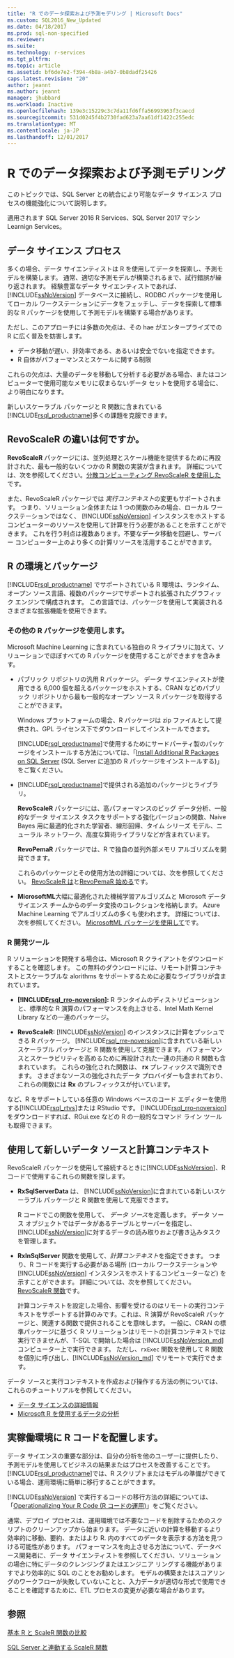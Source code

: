 ```yaml
---
title: "R でのデータ探索および予測モデリング | Microsoft Docs"
ms.custom: SQL2016_New_Updated
ms.date: 04/18/2017
ms.prod: sql-non-specified
ms.reviewer: 
ms.suite: 
ms.technology: r-services
ms.tgt_pltfrm: 
ms.topic: article
ms.assetid: bf6de7e2-f394-4b8a-a4b7-0b8dadf25426
caps.latest.revision: "20"
author: jeannt
ms.author: jeannt
manager: jhubbard
ms.workload: Inactive
ms.openlocfilehash: 139e3c15229c3c7da11fd6ffa56993963f3caecd
ms.sourcegitcommit: 531d0245f4b2730fad623a7aa61df1422c255edc
ms.translationtype: MT
ms.contentlocale: ja-JP
ms.lasthandoff: 12/01/2017
---
```

# <a name="data-exploration-and-predictive-modeling-with-r"></a>R でのデータ探索および予測モデリング

このトピックでは、SQL Server との統合により可能なデータ サイエンス プロセスの機能強化について説明します。

適用されます SQL Server 2016 R Services、SQL Server 2017 マシン Learnign Services。

## <a name="the-data-science-process"></a>データ サイエンス プロセス

多くの場合、データ サイエンティストは R を使用してデータを探索し、予測モデルを構築します。 通常、適切な予測モデルが構築されるまで、試行錯誤が繰り返されます。 経験豊富なデータ サイエンティストであれば、 [!INCLUDE[ssNoVersion](../../includes/ssnoversion-md.md)] データベースに接続し、RODBC パッケージを使用してローカル ワークステーションにデータをフェッチし、データを探索して標準的な R パッケージを使用して予測モデルを構築する場合があります。

ただし、このアプローチには多数の欠点は、その hae がエンタープライズでの R に広く普及を妨害します。 

+ データ移動が遅い、非効率である、あるいは安全でないを指定できます。
+ R 自体がパフォーマンスとスケールに関する制限

これらの欠点は、大量のデータを移動して分析する必要がある場合、またはコンピューターで使用可能なメモリに収まらないデータ セットを使用する場合に、より明白になります。

新しいスケーラブル パッケージと R 関数に含まれている[!INCLUDE[rsql_productname](../../includes/rsql-productname-md.md)]多くの課題を克服できます。 

## <a name="whats-different-about-revoscaler"></a>RevoScaleR の違いは何ですか。

**RevoScaleR** パッケージには、並列処理とスケール機能を提供するために再設計された、最も一般的ないくつかの R 関数の実装が含まれます。 詳細については、次を参照してください。[分散コンピューティング RevoScaleR を使用した](https://msdn.microsoft.com/microsoft-r/scaler-distributed-computing)です。

また、RevoScaleR パッケージでは *実行コンテキスト*の変更もサポートされます。 つまり、ソリューション全体または 1 つの関数のみの場合、ローカル ワークステーションではなく、 [!INCLUDE[ssNoVersion](../../includes/ssnoversion-md.md)] インスタンスをホストするコンピューターのリソースを使用して計算を行う必要があることを示すことができます。 これを行う利点は複数あります。不要なデータ移動を回避し、サーバー コンピューター上のより多くの計算リソースを活用することができます。

## <a name="r-environment-and-packages"></a>R の環境とパッケージ

[!INCLUDE[rsql_productname](../../includes/rsql-productname-md.md)] でサポートされている R 環境は、ランタイム、オープン ソース言語、複数のパッケージでサポートされ拡張されたグラフィック エンジンで構成されます。 この言語では、パッケージを使用して実装されるさまざまな拡張機能を使用できます。  

### <a name="using-other-r-packages"></a>その他の R パッケージを使用します。

Microsoft Machine Learning に含まれている独自の R ライブラリに加えて、ソリューションでほぼすべての R パッケージを使用することができますを含みます。

+ パブリック リポジトリの汎用 R パッケージ。 データ サイエンティストが使用できる 6,000 個を超えるパッケージをホストする、CRAN などのパブリック リポジトリから最も一般的なオープン ソース R パッケージを取得することができます。
  
  Windows プラットフォームの場合、R パッケージは zip ファイルとして提供され、GPL ライセンス下でダウンロードしてインストールできます。  
  
  [!INCLUDE[rsql_productname](../../includes/rsql-productname-md.md)]で使用するためにサードパーティ製のパッケージをインストールする方法については、「[Install Additional R Packages on SQL Server](../../advanced-analytics/r/install-additional-r-packages-on-sql-server.md) (SQL Server に追加の R パッケージをインストールする)」をご覧ください。  
  
+ [!INCLUDE[rsql_productname](../../includes/rsql-productname-md.md)]で提供される追加のパッケージとライブラリ。   
  
     **RevoScaleR** パッケージには、高パフォーマンスのビッグ データ分析、一般的なデータ サイエンス タスクをサポートする強化バージョンの関数、Naive Bayes 用に最適的化された学習者、線形回帰、タイム シリーズ モデル、ニューラル ネットワーク、高度な算術ライブラリなどが含まれています。  
  
     **RevoPemaR** パッケージでは、R で独自の並列外部メモリ アルゴリズムを開発できます。  
  
     これらのパッケージとその使用方法の詳細については、次を参照してください。 [RevoScaleR は](https://msdn.microsoft.com/microsoft-r/scaler-user-guide-introduction)と[RevoPemaR 始める](https://msdn.microsoft.com/microsoft-r/pemar-getting-started)です。 

+ **MicrosoftML**大幅に最適化された機械学習アルゴリズムと Microsoft データ サイエンス チームからのデータ変換のコレクションを格納します。 Azure Machine Learning でアルゴリズムの多くも使われます。 詳細については、次を参照してください。 [MicrosoftML パッケージを使用して](../../advanced-analytics/using-the-microsoftml-package.md)です。

### <a name="r-development-tools"></a>R 開発ツール

R ソリューションを開発する場合は、Microsoft R クライアントをダウンロードすることを確認します。 この無料のダウンロードには、リモート計算コンテキストとスケーラブルな alorithms をサポートするために必要なライブラリが含まれています。

+ **[!INCLUDE[rsql_rro-noversion](../../includes/rsql-rro-noversion-md.md)]:** R ランタイムのディストリビューションと、標準的な R 演算のパフォーマンスを向上させる、Intel Math Kernel Library などの一連のパッケージ。  
  
+ **RevoScaleR:** [!INCLUDE[ssNoVersion](../../includes/ssnoversion-md.md)] のインスタンスに計算をプッシュできる R パッケージ。 [!INCLUDE[rsql_rre-noversion](../../includes/rsql-rre-noversion-md.md)]に含まれている新しいスケーラブル パッケージと R 関数を使用して克服できます。 パフォーマンスとスケーラビリティを高めるために再設計された一連の共通の R 関数も含まれています。 これらの強化された関数は、 **rx** プレフィックスで識別できます。 さまざまなソースの強化されたデータ プロバイダーも含まれており、これらの関数には **Rx** のプレフィックスが付いています。

など、R をサポートしている任意の Windows ベースのコード エディターを使用する[!INCLUDE[rsql_rtvs](../../includes/rsql-rtvs-md.md)]または RStudio です。 [!INCLUDE[rsql_rro-noversion](../../includes/rsql-rro-noversion-md.md)] をダウンロードすれば、RGui.exe などの R の一般的なコマンド ライン ツールも取得できます。

## <a name="use-new-data-sources-and-compute-contexts"></a>使用して新しいデータ ソースと計算コンテキスト

RevoScaleR パッケージを使用して接続するときに[!INCLUDE[ssNoVersion](../../includes/ssnoversion-md.md)]、R コードで使用するこれらの関数を探します。

+ **RxSqlServerData** は、 [!INCLUDE[ssNoVersion](../../includes/ssnoversion-md.md)]に含まれている新しいスケーラブル パッケージと R 関数を使用して克服できます。
  
     R コードでこの関数を使用して、 *データ ソース*を定義します。 データ ソース オブジェクトではデータがあるテーブルとサーバーを指定し、 [!INCLUDE[ssNoVersion](../../includes/ssnoversion-md.md)]に対するデータの読み取りおよび書き込みタスクを管理します。
  
-   **RxInSqlServer** 関数を使用して、*計算コンテキスト*を指定できます。  つまり、R コードを実行する必要がある場所 (ローカル ワークステーションや [!INCLUDE[ssNoVersion](../../includes/ssnoversion-md.md)] インスタンスをホストするコンピューターなど) を示すことができます。  詳細については、次を参照してください。 [RevoScaleR 関数](https://msdn.microsoft.com/microsoft-r/scaler/scaler)です。
  
     計算コンテキストを設定した場合、影響を受けるのはリモートの実行コンテキストをサポートする計算のみです。これは、R 演算が RevoScaleR パッケージと、関連する関数で提供されることを意味します。 一般に、CRAN の標準パッケージに基づく R ソリューションはリモートの計算コンテキストでは実行できませんが、T-SQL で開始した場合は [!INCLUDE[ssNoVersion_md](../../includes/ssnoversion-md.md)] コンピューター上で実行できます。 ただし、`rxExec` 関数を使用して R 関数を個別に呼び出し、[!INCLUDE[ssNoVersion_md](../../includes/ssnoversion-md.md)] でリモートで実行できます。

データ ソースと実行コンテキストを作成および操作する方法の例については、これらのチュートリアルを参照してください。

+ [データ サイエンスの詳細情報](../../advanced-analytics/tutorials/deepdive-data-science-deep-dive-using-the-revoscaler-packages.md)  
+  [Microsoft R を使用するデータの分析](https://msdn.microsoft.com/en-us/microsoft-r/data-analysis-in-microsoft-r)

## <a name="deploy-r-code-to-production"></a>実稼働環境に R コードを配置します。

データ サイエンスの重要な部分は、自分の分析を他のユーザーに提供したり、予測モデルを使用してビジネスの結果またはプロセスを改善することです。 [!INCLUDE[rsql_productname](../../includes/rsql-productname-md.md)]では、R スクリプトまたはモデルの準備ができている場合、運用環境に簡単に移行することができます。

[!INCLUDE[ssNoVersion](../../includes/ssnoversion-md.md)] で実行するコードの移行方法の詳細については、「[Operationalizing Your R Code (R コードの運用)](../../advanced-analytics/r/operationalizing-your-r-code.md)」をご覧ください。

通常、デプロイ プロセスは、運用環境では不要なコードを削除するためのスクリプトのクリーンアップから始まります。 データに近いの計算を移動するより効率的に移動、要約、またはより R. 内のすべてのデータを表示する方法を見つける可能性があります。 パフォーマンスを向上させる方法について、データベース開発者に、データ サイエンティストを参照してください、ソリューションの場合に特にデータのクレンジングまたはエンジニア リングする機能がありますでより効率的に SQL のことをお勧めします。 モデルの構築またはスコアリングのワークフローが失敗していないことと、入力データが適切な形式で使用できることを確認するために、ETL プロセスの変更が必要な場合があります。

## <a name="see-also"></a>参照

[基本 R と ScaleR 関数の比較](https://msdn.microsoft.com/microsoft-r/scaler/compare-base-r-scaler-functions)

[SQL Server と連動する ScaleR 関数](../../advanced-analytics/r/scaler-functions-for-working-with-sql-server-data.md)
